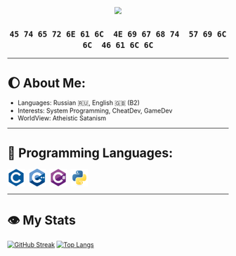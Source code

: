 

<!--
**9ght-code/9ght-code** is a ✨ _special_ ✨ repository because its `README.md` (this file) appears on your GitHub profile.

Here are some ideas to get you started:

- 🔭 I’m currently working on ...
- 🌱 I’m currently learning ...
- 👯 I’m looking to collaborate on ...
- 🤔 I’m looking for help with ...
- 💬 Ask me about ...
- 📫 How to reach me: ...
- 😄 Pronouns: ...
- ⚡ Fun fact: ...
-->
<p align="center">
 <image src = "https://github.com/user-attachments/assets/14abe82c-a118-4c68-954f-a09f2a9c61bd"/>
</p>

<h2 align="center">
  <code>45 74 65 72 6E 61 6C  4E 69 67 68 74  57 69 6C 6C  46 61 6C 6C</code>
</h2>

***

# 🌔 About Me:

- Languages: Russian 🇷🇺, English 🇬🇧 (B2)
- Interests: System Programming, CheatDev, GameDev
- WorldView: Atheistic Satanism

***

# 🔨 Programming Languages:
<div>

  <img src="https://github.com/devicons/devicon/blob/master/icons/c/c-plain.svg" title = "C" alt = "C" width = "40" height = "40"/>&nbsp;
  <img src="https://github.com/devicons/devicon/blob/master/icons/cplusplus/cplusplus-original.svg" title = "C++" alt = "C++" width = "40" height = "40"/>&nbsp;
  <img src="https://github.com/devicons/devicon/blob/master/icons/csharp/csharp-original.svg" title = "C#" alt = "C#" width = "40" height = "40"/>&nbsp;
  <img src="https://github.com/devicons/devicon/blob/master/icons/python/python-original.svg" title = "Python" alt = "Python" width = "40" height = "40"/>&nbsp;
</div>

***

# 👁️ My Stats
[![GitHub Streak](http://github-readme-streak-stats.herokuapp.com?user=9ght-code&theme=icegray)](https://git.io/streak-stats)
[![Top Langs](https://github-readme-stats.vercel.app/api/top-langs/?username=9ght-code&layout=compact&theme=vision-friendly-dark)](https://github.com/anuraghazra/github-readme-stats)

<!--[![Top Langs](https://github-readme-stats.vercel.app/api/top-langs/?username=9ght-code&layout=compact&theme=vision-friendly-dark)](https://github.com/anuraghazra/github-readme-stats)-->
